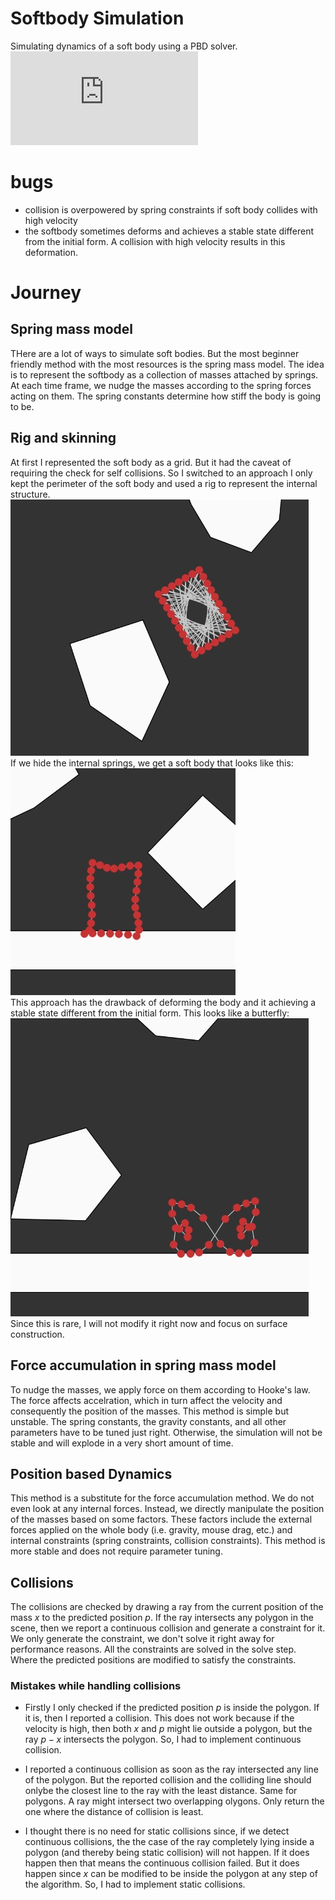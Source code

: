 # Softbody Simulation
Simulating dynamics of a soft body using  a PBD solver. ![paper Muller et al. (2006)](https://matthias-research.github.io/pages/publications/posBasedDyn.pdf)
# bugs
- collision is overpowered by spring constraints if soft body collides with high velocity
- the softbody sometimes deforms and achieves a stable state different from the initial form. A collision with high velocity results in this deformation.
# Journey
## Spring mass model
THere are a lot of ways to simulate soft bodies. But the most beginner friendly method with the most resources is the spring mass model. The idea is to represent the softbody as a collection of masses attached by springs. At each time frame, we nudge the masses according to the spring forces acting on them. The spring constants determine how stiff the body is going to be.

## Rig and skinning
At first I represented the soft body as a grid. But it had the caveat of requiring the check for self collisions. So I switched to an approach I only kept the perimeter of the soft body and used a rig to represent the internal structure. \
![rig](./assets/img/softbody-rig.jpg) \
If we hide the internal springs, we get a soft body that looks like this: \
![soft-body](./assets/img/softbody-point-mass.jpg) \
This approach has the drawback of deforming the body and it achieving a stable state different from the initial form. This looks like a butterfly: \
![deformed soft body](./assets/img/upside-down-butterfly.jpg)
Since this is rare, I will not modify it right now and focus on surface construction.

## Force accumulation in spring mass model
To nudge the masses, we apply force on them according to Hooke's law. The force affects accelration, which in turn affect the velocity and consequently the position of the masses. This method is simple but unstable. The spring constants, the gravity constants, and all other parameters have to be tuned just right. Otherwise, the simulation will not be stable and will explode in a very short amount of time.

## Position based Dynamics
This method is a substitute for the force accumulation method. We do not even look at any internal forces. Instead, we directly manipulate the position of the masses based on some factors. These factors include the external forces applied on the whole body (i.e. gravity, mouse drag, etc.) and internal constraints (spring constraints, collision constraints). This method is more stable and does not require parameter tuning.

## Collisions
The collisions are checked by drawing a ray from the current position of the mass $x$ to the predicted position $p$. If the ray intersects any polygon in the scene, then we report a continuous collision and generate a constraint for it. We only generate the constraint, we don't solve it right away for performance reasons. All the constraints are solved in the solve step. Where the predicted positions are modified to satisfy the constraints. 

### Mistakes while handling collisions
- Firstly I only checked if the predicted position $p$ is inside the polygon. If it is, then I reported a collision. This does not work because if the velocity is high, then both $x$ and $p$ might lie outside a polygon, but the ray $p-x$ intersects the polygon. So, I had to implement continuous collision.

- I reported a continuous collision as soon as the ray intersected any line of the polygon. But the reported collision and the colliding line should onlybe the closest line to the ray with the least distance. Same for polygons. A ray might intersect two overlapping olygons. Only return the one where the distance of collision is least.

- I thought there is no need for static collisions since, if we detect continuous collisions, the the case of the ray completely lying inside a polygon (and thereby being static collision) will not happen. If it does happen then that means the continuous collision failed. But it does happen since $x$ can be modified to be inside the polygon at any step of the algorithm. So, I had to implement static collisions.



